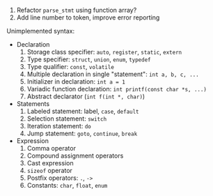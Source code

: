 1. Refactor `parse_stmt` using function array?
2. Add line number to token, improve error reporting

Unimplemented syntax:
- Declaration
    1. Storage class specifier: `auto`, `register`, `static`, `extern`
    2. Type specifier: `struct`, `union`, `enum`, `typedef`
    3. Type qualifier: `const`, `volatile`
    4. Multiple declaration in single "statement": `int a, b, c, ...`
    5. Initializer in declaration: `int a = 1`
    6. Variadic function declaration: `int printf(const char *s, ...)`
    7. Abstract declarator (`int f(int *, char)`)
- Statements
    1. Labeled statement: label, `case`, `default`
    2. Selection statement: `switch`
    3. Iteration statement: `do`
    4. Jump statement: `goto`, `continue`, `break`
- Expression
    1. Comma operator
    2. Compound assignment operators
    3. Cast expression
    4. `sizeof` operator
    5. Postfix operators: `.`, `->`
    6. Constants: `char`, `float`, `enum`

